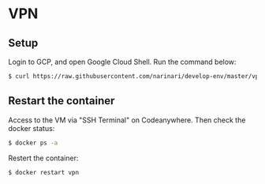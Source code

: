 # VPN

## Setup

Login to GCP, and open Google Cloud Shell. Run the command below: 

```bash
$ curl https://raw.githubusercontent.com/narinari/develop-env/master/vpn/create.sh | bash -s IP_ADDRESS YOUR_VPN_IPSEC_PSK YOUR_VPN_USER YOUR_VPN_PASSWORD
```

## Restart the container

Access to the VM via "SSH Terminal" on Codeanywhere. Then check the docker status:

```bash
$ docker ps -a
```

Restert the container:

```bash
$ docker restart vpn
```
